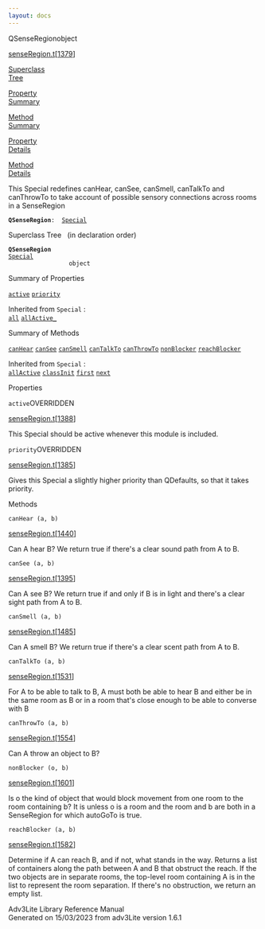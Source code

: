 ```yaml
---
layout: docs
---
```

<span class="title">QSenseRegion</span><span class="type">object</span>

[senseRegion.t](../file/senseRegion.t.html)\[[1379](../source/senseRegion.t.html#1379)\]

[Superclass  
Tree](#_SuperClassTree_)

[Property  
Summary](#_PropSummary_)

[Method  
Summary](#_MethodSummary_)

[Property  
Details](#_Properties_)

[Method  
Details](#_Methods_)



This Special redefines canHear, canSee, canSmell, canTalkTo and
canThrowTo to take account of possible sensory connections across rooms
in a SenseRegion

**`QSenseRegion`**` :   `[`Special`](../object/Special.html)



<span id="_SuperClassTree_"></span>



<span class="hdln">Superclass Tree</span>   (in declaration order)



**`QSenseRegion`**  
[`Special`](../object/Special.html)  
`                 object`  
<span id="_PropSummary_"></span>



<span class="hdln">Summary of Properties</span>  



[`active`](#active) [`priority`](#priority)

Inherited from `Special` :  
[`all`](../object/Special.html#all) [`allActive_`](../object/Special.html#allActive_)

<span id="_MethodSummary_"></span>



<span class="hdln">Summary of Methods</span>  



[`canHear`](#canHear) [`canSee`](#canSee) [`canSmell`](#canSmell) [`canTalkTo`](#canTalkTo) [`canThrowTo`](#canThrowTo) [`nonBlocker`](#nonBlocker) [`reachBlocker`](#reachBlocker)

Inherited from `Special` :  
[`allActive`](../object/Special.html#allActive) [`classInit`](../object/Special.html#classInit) [`first`](../object/Special.html#first) [`next`](../object/Special.html#next)

<span id="_Properties_"></span>



<span class="hdln">Properties</span>  



<span id="active"></span>

`active`<span class="rem">OVERRIDDEN</span>

[senseRegion.t](../file/senseRegion.t.html)\[[1388](../source/senseRegion.t.html#1388)\]



This Special should be active whenever this module is included.



<span id="priority"></span>

`priority`<span class="rem">OVERRIDDEN</span>

[senseRegion.t](../file/senseRegion.t.html)\[[1385](../source/senseRegion.t.html#1385)\]



Gives this Special a slightly higher priority than QDefaults, so that it
takes priority.



<span id="_Methods_"></span>



<span class="hdln">Methods</span>  



<span id="canHear"></span>

`canHear (a, b)`

[senseRegion.t](../file/senseRegion.t.html)\[[1440](../source/senseRegion.t.html#1440)\]



Can A hear B? We return true if there's a clear sound path from A to B.



<span id="canSee"></span>

`canSee (a, b)`

[senseRegion.t](../file/senseRegion.t.html)\[[1395](../source/senseRegion.t.html#1395)\]



Can A see B? We return true if and only if B is in light and there's a
clear sight path from A to B.



<span id="canSmell"></span>

`canSmell (a, b)`

[senseRegion.t](../file/senseRegion.t.html)\[[1485](../source/senseRegion.t.html#1485)\]



Can A smell B? We return true if there's a clear scent path from A to B.



<span id="canTalkTo"></span>

`canTalkTo (a, b)`

[senseRegion.t](../file/senseRegion.t.html)\[[1531](../source/senseRegion.t.html#1531)\]



For A to be able to talk to B, A must both be able to hear B and either
be in the same room as B or in a room that's close enough to be able to
converse with B



<span id="canThrowTo"></span>

`canThrowTo (a, b)`

[senseRegion.t](../file/senseRegion.t.html)\[[1554](../source/senseRegion.t.html#1554)\]



Can A throw an object to B?



<span id="nonBlocker"></span>

`nonBlocker (o, b)`

[senseRegion.t](../file/senseRegion.t.html)\[[1601](../source/senseRegion.t.html#1601)\]



Is o the kind of object that would block movement from one room to the
room containing b? It is unless o is a room and the room and b are both
in a SenseRegion for which autoGoTo is true.



<span id="reachBlocker"></span>

`reachBlocker (a, b)`

[senseRegion.t](../file/senseRegion.t.html)\[[1582](../source/senseRegion.t.html#1582)\]



Determine if A can reach B, and if not, what stands in the way. Returns
a list of containers along the path between A and B that obstruct the
reach. If the two objects are in separate rooms, the top-level room
containing A is in the list to represent the room separation. If there's
no obstruction, we return an empty list.





Adv3Lite Library Reference Manual  
Generated on 15/03/2023 from adv3Lite version 1.6.1



